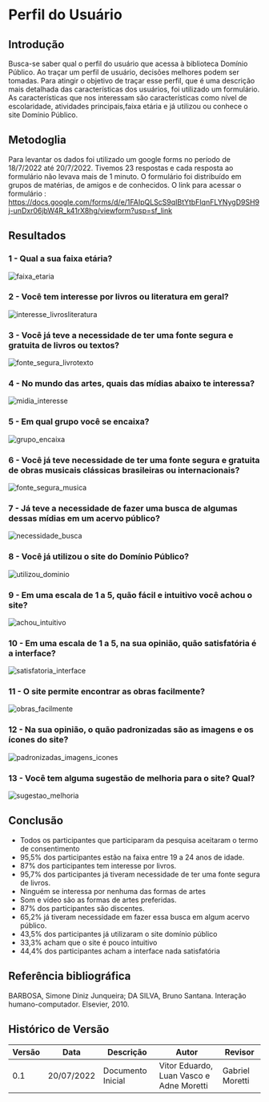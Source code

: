 # Perfil do Usuário

## Introdução 
Busca-se saber qual o perfil do usuário que acessa à biblioteca Domínio Público. Ao traçar um perfil de usuário, decisões melhores podem ser tomadas.
Para atingir o objetivo de traçar esse perfil, que é uma descrição mais detalhada das características dos usuários, foi utilizado um formulário.
As características que nos interessam são características como nível de escolaridade, atividades principais,faixa etária e já utilizou ou conhece o site Domínio Público.

## Metodoglia 

Para levantar os dados foi utilizado um google forms no período de 18/7/2022 até 20/7/2022. Tivemos 23 respostas e cada resposta ao formulário não levava mais de 1 minuto.
O formulário foi distribuído em grupos de matérias, de amigos e de conhecidos.
O link para acessar o formulário : https://docs.google.com/forms/d/e/1FAIpQLScS9qIBtYtbFIqnFLYNygD9SH9j-unDxr06jbW4R_k41rX8hg/viewform?usp=sf_link


## Resultados

### 1 - Qual a sua faixa etária?

![faixa_etaria](https://user-images.githubusercontent.com/56610229/180090871-ae34cb08-20bd-4aaa-a593-d93a59775cf1.png)


### 2 - Você tem interesse por livros ou literatura em geral?

![interesse_livrosliteratura](https://user-images.githubusercontent.com/56610229/180090880-668d0ba7-c60b-42c3-ae58-d5699bb985df.png)


### 3 - Você já teve a necessidade de ter uma fonte segura e gratuita de livros ou textos?

![fonte_segura_livrotexto](https://user-images.githubusercontent.com/56610229/180090890-fab460ea-b0cd-4daa-bedc-aeba37680504.png)


### 4 - No mundo das artes, quais das mídias abaixo te interessa?

![midia_interesse](https://user-images.githubusercontent.com/56610229/180090903-46eed0c2-39d8-46ea-9455-d759caafb18a.png)


### 5 - Em qual grupo você se encaixa?

![grupo_encaixa](https://user-images.githubusercontent.com/56610229/180090921-506adc89-fe29-464f-898b-a4e33a98aa7f.png)



### 6 - Você já teve necessidade de ter uma fonte segura e gratuita de obras musicais clássicas brasileiras ou internacionais?

![fonte_segura_musica](https://user-images.githubusercontent.com/56610229/180090944-bc6bbaec-1b29-4de2-b127-89bdbd67049c.png)


### 7 - Já teve a necessidade de fazer uma busca de algumas dessas mídias em um acervo público?

![necessidade_busca](https://user-images.githubusercontent.com/56610229/180090973-605be5b6-ad82-4039-834a-20ab950e47ab.png)


### 8 - Você já utilizou o site do Domínio Público?

![utilizou_dominio](https://user-images.githubusercontent.com/56610229/180090980-898c9d86-3eed-48be-8580-d407912f7d6c.png)


### 9 - Em uma escala de 1 a 5, quão fácil e intuitivo você achou o site?

![achou_intuitivo](https://user-images.githubusercontent.com/56610229/180090994-b72bbd8b-0951-49a9-861f-3035e2ecf8c4.png)


### 10 - Em uma escala de 1 a 5, na sua opinião, quão satisfatória é a interface?

![satisfatoria_interface](https://user-images.githubusercontent.com/56610229/180091002-170af046-7ae4-4c53-be9f-d4c19f759f29.png)


### 11 - O site permite encontrar as obras facilmente?

![obras_facilmente](https://user-images.githubusercontent.com/56610229/180091012-cd1df5ce-9603-48b2-ad37-98f1d76b9090.png)


### 12 - Na sua opinião, o quão padronizadas são as imagens e os ícones do site?

![padronizadas_imagens_icones](https://user-images.githubusercontent.com/56610229/180091022-0a1fb798-0a08-440f-8cc7-10c3634c0e11.png)


### 13 - Você tem alguma sugestão de melhoria para o site? Qual?

![sugestao_melhoria](https://user-images.githubusercontent.com/56610229/180091037-1e98cf7e-cf44-41bd-959c-d170ac70ef8c.png)


## Conclusão

 - Todos os participantes que participaram da pesquisa aceitaram o termo de consentimento
 - 95,5% dos participantes estão na faixa entre 19 a 24 anos de idade.
 - 87% dos participantes tem interesse por livros.
 - 95,7% dos participantes já tiveram necessidade de ter uma fonte segura de livros.
 - Ninguém se interessa por nenhuma das formas de artes
 - Som e vídeo são as formas de artes preferidas.
 - 87% dos participantes são discentes.
 - 65,2% já tiveram necessidade em fazer essa busca em algum acervo público.
 - 43,5% dos participantes já utilizaram o site domínio público
 - 33,3% acham que o site é pouco intuitivo
 - 44,4% dos participantes acham a interface nada satisfatória

## Referência bibliográfica
BARBOSA, Simone Diniz Junqueira; DA SILVA, Bruno Santana. Interação humano-computador. Elsevier, 2010.

## Histórico de Versão

| Versão | Data | Descrição | Autor | Revisor |
|--------|------|-----------|-------|---------|
| 0.1 | 20/07/2022 | Documento Inicial | Vitor Eduardo, Luan Vasco e Adne Moretti | Gabriel Moretti |


